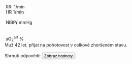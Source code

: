 <div class="w3-row">
    <div class="w3-half w3-padding">
        <div class="w3-black">
            <div class="w3-blue" style="position: absolute">
                <bdl-animate-control id="controlbuttons2" controlfmi="true" showstep="false"></bdl-animate-control>
                <!-- not optimalized -O0 --><bdl-fmi id="idfmi" mode="continuous" showcontrols="false"
                    controlid="controlbuttons2" src="modelECMORespiratoryVR_BloodGasesTransport_BloodyMaryPPG2.js"
                    fminame="modelECMORespiratoryVR_BloodGasesTransport_BloodyMaryPPG2" tolerance="0.00001"
                    starttime="0" fstepsize="0.4" fpslimit="0.5" guid="{83d444de-f6b1-4a60-a953-199d3e7b2d57}"
                    valuereferences="905975257,369103464,905975068,905975254,905974373,905975067,905975342,905972510,16777311,16777312,905975256,335544320,637537073,637538918,637538919"
                    valuelabels="venous.sO2,arterial.sO2,tissueUnit[1].sO2,venous.pH,arterial.pH,tissueUnit[1].pH,AirO2.y,AirN2,AirCO2,AirH2O,venous.pCO2,plethy,respiratoryCenter.VentilationSwitch.y,arterial.pO2,arterial.pCO2"
                    inputs="rate,16777223,1,60,t;idco2,16777311,1,100,t;idh2o,16777312,1,100,t;idshunts,16777227,1,100,t;iddeadspace,16777225,1,1000000,t;ido2,16777547,1,100,t;idventilation,16777511,1,1,t"
                    inputlabels="RR,AirCO2,AirH2O,cShuntFrac,DV,AirO2Fraction.k,respiratoryCenter.ArtificialVentilation.k"></bdl-fmi>
                <bdl-fmi id="ventilator" mode="continuous" showcontrols="false" controlid="controlbuttons2"
                    src="modelECMORespiratoryVR_BloodGasesTransport_LungVentilatorSCMV2.js"
                    fminame="modelECMORespiratoryVR_BloodGasesTransport_LungVentilatorSCMV2" tolerance="0.0001"
                    starttime="0" fstepsize="0.1" fpslimit="10" guid="{67602ceb-0a4d-46bc-8ee5-bb8b3e656885}"
                    valuereferences="637534443,637534485,16777227,16777225,16777240,16777241,16777242,335544321,369099030"
                    valuelabels="expiration.q_in.p,lungs.volume,RR,TV,ventilatorSCMV.Iratio,ventilatorSCMV.Eratio,ventilatorSCMV.pause,ventilation,filter.y"
                    inputs="rate,16777227,1,60,t;idtv,16777225,1,1000000,t;idiratio,16777240,1,1,t;idpause,16777242,1,100,t;ideratio,16777241,1,1,t"
                    inputlabels="RR,TV,ventilatorSCMV.Iratio,ventilatorSCMV.pause,ventilatorSCMV.Eratio"></bdl-fmi>
                <bdl-fmi id="hemodynamics" mode="continuous" showcontrols="false" controlid="controlbuttons2"
                    src="modelECMORespiratoryVR_BloodGasesTransport_MeursModel2011_HemodynamicsRegulatedHR.js"
                    fminame="modelECMORespiratoryVR_BloodGasesTransport_MeursModel2011_HemodynamicsRegulatedHR"
                    tolerance="0.000001" starttime="0" fstepsize="0.05" fpslimit="20"
                    guid="{87860081-905b-4adf-b51a-cdbabd18cf3e}"
                    valuereferences="905970357,905970199,905970200,33554460,637534720"
                    valuelabels="EithaPressure.pressure,arterialPressure.systolic,arterialPressure.diastolic,Ecg.ecg,currentHeartReat.y"
                    inputs="sO2,16777391,1,1,t" inputlabels="sO2.k"></bdl-fmi>
            </div>
            <div class="w3-row">
                <div class="w3-twothird">
                    &nbsp;<bdl-chartjs-time width="450" height="60" fromid="ventilator" labels="lungs volume"
                        refindex="1" refvalues="1" minichart="true" colorindex=5
                        initialdata="0,0.01;0.0023,0.0023" maxdata="128"></bdl-chartjs-time><br />
                    &nbsp;<bdl-chartjs-time width="450" height="60" fromid="hemodynamics" labels="ecg" refindex="3"
                        refvalues="1" throttle="100" colorindex="2" minichart="true"
                        initialdata="0,0.01;0,0"></bdl-chartjs-time>
                    &nbsp;<bdl-chartjs-time width="450" height="150" fromid="hemodynamics" labels="pulsatile sO2"
                        refindex="0" refvalues="1" throttle="100" colorindex="4" minichart="false" convertors="0.00750062,1" min="60" max="140"
                        initialdata="0,0.01;11370,11370"></bdl-chartjs-time>
                </div>
                <div class="w3-third">
                    <div class="w3-card w3-text-aqua w3-xlarge" style="white-space:nowrap">
                        &nbsp;RR&nbsp;<b class="w3-xxlarge"><bdl-value id="v1" style="display:none" fromid="ventilator" refindex="8"
                                convertor="60,1" precision="2" value="33"></bdl-value></b>&nbsp;<span
                            class="w3-small">1/min</span>
                        <div class="w3-text-light-green w3-xlarge">
                            &nbsp;HR<b class="w3-xxlarge"><bdl-value id="v2" style="display:none" fromid="hemodynamics" refindex="4"
                                    convertor="60,1" tofixed="0"></bdl-value></b>&nbsp;<span
                                class="w3-small">1/min</span>
                        </div>
                        <br />
                        <div class="w3-text-red w3-large">
                            &nbsp;NIBP<b class="w3-xlarge"><bdl-value id="v3" style="display:none" fromid="hemodynamics" refindex="1"
                                    convertor="1,133.322" precision="3"></bdl-value>/<bdl-value fromid="hemodynamics" id="v4" style="display:none" 
                                    refindex="2" convertor="1,133.322" tofixed="0"></bdl-value></b>
                            <span class="w3-small">mmHg</span>
                        </div>
                        <br />
                        <div class="w3-text-light-green w3-xlarge" id="v6" style="display:none">
                            &nbsp;Gly 48 <span class="w3-small">mmol/l</span>
                        </div>                        
                    </div>
                </div>
            </div>
            <div class="w3-row">
                <div class="w3-twothird">
                    <div class="w3-row">
                        &nbsp;<bdl-chartjs-time width="450" height="120" fromid="idfmi" labels="sO2" refindex="1"
                            refvalues="1" throttle="1000" colorindex="4" minichart="false" min="0.8" max="1.0"
                            initialdata="0,0.01;0.98,0.98" displayxticks="false"></bdl-chartjs-time>
<!--                        &nbsp;<bdl-chartjs-time width="450" height="60" fromid="idfmi" labels="pO2,pCO2" refindex="13"
                            refvalues="2" throttle="1000" colorindex="6" minichart="true"></bdl-chartjs-time-->
                    </div>
                </div>
                <div class="w3-third">
                    <div class="" style="white-space:nowrap">
                        <div class="w3-text-yellow w3-large">
                            &nbsp;sO<sub>2</sub><sup>art</sup><b class="w3-xxlarge"><bdl-value fromid="idfmi" id="v5" style="display:none" 
                                    refindex="1" convertor="100,1" precision="4"></bdl-value></b>&nbsp;<span
                                class="w3-small">%</span><br /></div>
                                <!--                        <div class="w3-text-red w3-large">&nbsp;pO<sub>2</sub><sup>art</sup><b
                                class="w3-large"><bdl-value fromid="idfmi" refindex="13" convertor="1,133.322"
                                    precision="4" convertors="1,133.322"></bdl-value></b>&nbsp;<span
                                class="w3-small">mmHg</span><br /></div>
                        <div class="w3-text-green w3-large">&nbsp;pCO<sub>2</sub><sup>art</sup><b
                                class="w3-large"><bdl-value fromid="idfmi" refindex="14" convertor="1,133.322"
                                    precision="4" convertors="1,133.322"></bdl-value></b>&nbsp;<span
                                class="w3-small">mmHg</span></div>
-->                                
                    </div>
                </div>
            </div>
        </div>
        <div style="display:none" id="vcontrols" class="w3-card">
            <button class="w3-button w3-red"
                onclick="document.getElementById('vcontrols').style.display='none'">X</button>
            <!--bdl-remote-value remoteurl="https://patf-lab06.lf1.cuni.cz:5000/lungsim" interval="1000" id="lungsim"
                inputs="rate;muscle_pressure;blend_duration;compliance;peep;resistance;run"></bdl-remote-value-->
            <!--bdl-remote-value remoteurl="https://patf-lab06.lf1.cuni.cz:5000/cardiohelp" interval="1000" id="cardiohelp"
                inputs="p_art;p_ven;temp;dot_v"></bdl-remote-value-->
            <!--bdl-remote-value remoteurl="https://patf-lab06.lf1.cuni.cz:5000/manequin" interval="1000"
                id="manequin"></bdl-remote-value-->
            <div class="w3-row">
                <div class="w3-half">
                    <div class="w3-row">
                        <div class="w3-twothird">
                           ![body](body.png)
                            <bdl-chartjs-time id="id11" width="500" height="150" fromid="lungsim" refindex="7"
                                refvalues="1" labels="tidal volume"></bdl-chartjs-time>
                        </div>
                        <div class="w3-third w3-tiny">
                            eGolem simulator <bdl-checkbox id="run" default="true" titlemin="STOPPED"
                                titlemax="RUNNING"></bdl-checkbox><br />
                            <bdl-buttonparams title="Normal breathing"
                                ids="blend_duration,compliance,muscle_pressure,peep,resistance,rate"
                                values="4,50,11,5,35,17"></bdl-buttonparams>
                            <bdl-buttonparams title="Kussmaul "
                                ids="blend_duration,compliance,muscle_pressure,peep,resistance,rate"
                                values="4,50,51,5,19,33"></bdl-buttonparams>
                            <bdl-buttonparams title="Type 2 hypocapnic"
                                ids="blend_duration,compliance,muscle_pressure,peep,resistance,rate"
                                values="4,20,8,5,40,40"></bdl-buttonparams>
                            <bdl-range id="blend_duration" min="1" max="10" default="4" step="1"
                                title="how many breaths to change value [1]"></bdl-range><br />
                            <bdl-range id="compliance" min="0.5" max="250" default="50" step="0.5"
                                title="Compliance [ml/cmH2O]"></bdl-range><br />
                            <bdl-range id="muscle_pressure" min="0" max="100" default="11"
                                title="Muscle Pressure [cmH2O]"></bdl-range><br />
                            <bdl-range id="peep" min="4" max="8" default="5"
                                title="Initial pressure [cmH2O]"></bdl-range><br />
                            <bdl-range id="resistance" min="8" max="150" default="35"
                                title="Resistance [cmH2O/(l.s)]"></bdl-range><br />
                            <bdl-range id="rate" min="0" max="100" default="33" step="0.5"
                                title="breath rate [1/min]" initdefault="true"></bdl-range><br />
                            <bdl-range id="id5" title="Breath volume [ml]" min="100" max="2500" default="500" step="1"
                                maxlength="8" fromid="lungsim" refindex="7"></bdl-range>
                        </div>
                    </div>
                </div>
                <div class="w3-half">
                    <div class="w3-row">
                        <div class="w3-third">
                            ![cardiohelp](cardiohelp.jpg)
                        </div>
                        <div class="w3-twothird w3-tiny">
                            <div class="w3-hide">
                                <bdl-value-boolean fromid="cardiohelp" refindex="0" throttle="0"
                                    valuetrue="BUBBLE CONNECTED"
                                    valuefalse="bubble disconnected"></bdl-value-boolean><br />
                                dot_v:<bdl-value fromid="cardiohelp" refindex="1" throttle="0"></bdl-value><br />
                                <bdl-range id="dot_v" min="0" max="1600" default="100" step="1"
                                    title="dot_v [l/min]"></bdl-range><br />
                                <bdl-range id="p_art" min="0" max="160" default="100" step="1" title="p_art [mmHg]"
                                    ids2="p_art" convertors="1,133.322" fromid="idfmi" refindex="17"></bdl-range><br />
                                <bdl-value fromid="cardiohelp" refindex="3" throttle="0"></bdl-value><br />
                                <bdl-range id="p_ven" min="0" max="160" default="20" step="1" title="p_ven [mmHg]"
                                    ids2="p_art" convertors="1,133.322" fromid="idfmi" refindex="18"></bdl-range><br />
                                <bdl-value fromid="cardiohelp" refindex="4" throttle="0"></bdl-value><br />
                                rpm: <bdl-value fromid="cardiohelp" refindex="5" throttle="0"></bdl-value><br />
                                <bdl-range id="temp" min="20" max="42" default="37.5" step="0.1"
                                    title="temp [deg C]"></bdl-range><br />
                                <bdl-value fromid="cardiohelp" refindex="6" throttle="0"></bdl-value><br />
                            </div>
                            <bdl-value-boolean fromid="manequin" refindex="0" throttle="0" valuetrue="CANULA CONNECTED"
                                valuefalse="canula disconnected"></bdl-value-boolean><br />
                            <bdl-value-boolean fromid="manequin" refindex="1" throttle="0" valuetrue="ECMO CONNECTED"
                                valuefalse="ecmo disconnected"></bdl-value-boolean><br />
                            <bdl-value-boolean fromid="manequin" refindex="2" throttle="0" valuetrue="O2 CONNECTED"
                                valuefalse="O2 disconnected"></bdl-value-boolean><br />
                            <bdl-value-boolean fromid="cardiohelp" refindex="2" throttle="0" valuetrue="OXY CONNECTED"
                                valuefalse="oxy disconnected"></bdl-value-boolean><br />
                            <bdl-chartjs-time id="id12" width="200" height="150" fromid="cardiohelp" refindex="5"
                                refvalues="1" labels="RPM" maxdata="86400"></bdl-chartjs-time>
                            ## **ECMO**
                            <div class="w3-hide">
                                <bdl-range id="id7" title="ECMO setting: 0 - VV; 1 - VA" min="0" max="1" default="0"
                                    step="1" maxlength="4"></bdl-range>
                                <bdl-range id="id8" title="rotation of ECMO [rpm]" min="0" max="5000" default="0"
                                    step="50" fromid="cardiohelp" refindex="5"></bdl-range>
                                <bdl-range id="id9" title="Sweep (volume of gases going through ECMO)[ml/min]" min="0"
                                    max="8000" default="0" step="250" maxlength="8"></bdl-range>
                                <bdl-range id="id10" title="Fraction conc. of O2[0-1]" min="0.21" max="1" default="0.21"
                                    step="0.01" maxlength="8"></bdl-range>
                            </div>
                            <bdl-buttonparams title="Set basic VV-ECMO" ids="id7,id8,id9,id10"
                                values="0,3500,2500,0.8"></bdl-buttonparams>
                            <bdl-buttonparams title="Set basic VA-ECMO" ids="id7,id8,id9,id10"
                                values="1,4000,3000,0.5"></bdl-buttonparams>
                        </div>
                    </div>
                </div>
            </div> <!-- controls -->
        </div>
    </div>
    <div class="w3-padding w3-half w3-xlarge">
     <div class="w3-khaki">
        Muž 42 let, přijat na pohotovost v celkově zhoršeném stavu. 
    </div>
    <br/>
<bdl-quizx id="q0" type="choice"
          question="1. Jaké objektivní vyšetření lze u pacienta zvolit s výsledkem ihned (<b>výsledek během sekund až minut</b>)" 
          answers="A. poslechové vyšetření dechu|B. poslechové vyšetření srdce|C. změření atreriálního tlaku|D. saturace kyslíku v krvi z prstu|E. stanovení glykémie glukometrem z prstu|F. krevní obraz|G. biochemie krve a moči|H. ASTRUP vyšetření tepenné nebo kapilární krve" 
          correctoptions="true|true|true|true|true|false|false|false" 
          explanations="ano|ano|ano|ano|ano|ne|ne|ne" 
          buttontitle="zkontrolovat odpověď" ></bdl-quizx>    
<bdl-quizx id="q1" type="choice2" 
          question="2. Spusťte nebo sledujte simulaci a jaká je přibližně dechová frekvence" 
          answers="A. 17 /min|B. 25 /min|C. 33 /min" 
          correctoptions="false|false|true" 
          explanations="ne|ne|ano" 
          buttontitle="zkontrolovat odpověď" ></bdl-quizx>
<bdl-quizx id="q2" type="choice2" 
          question="3. jaká je přibližně tepová frekvence" 
          answers="A. 51 /min|B. 71 /min|C. 121 /min" 
          correctoptions="false|true|false" 
          explanations="ne|ano|ne" 
          buttontitle="zkontrolovat odpověď" ></bdl-quizx>
<bdl-quizx id="q3" type="choice2" 
          question="4. jaký je arteriální tlak, zvolte nejbližší hodnotu" 
          answers="A. 126/82 mmhg|B. 103/61 mmhg|C. 149/98 mmhg" 
          correctoptions="true|false|false" 
          explanations="ano|ne|ne" 
          buttontitle="zkontrolovat odpověď" ></bdl-quizx>        
<bdl-quizx id="q4" type="choice2" 
          question="5. jaká je saturace kyslíku v krvi, zvolte nejbližší hodnotu" 
          answers="A. 85 %|B. 91%|C. 98%" 
          correctoptions="false|true|false" 
          explanations="ne|ano|ne" 
          buttontitle="zkontrolovat odpověď" ></bdl-quizx>
<bdl-quizx id="q5" type="choice2" 
          question="6. zkuste uhodnout hladinu glykémie z glukometru" 
          answers="A. 3.1 mmol/l|B. 5.7 mmol/l|C. 11 mmol/l|D. 46 mmol/l" 
          correctoptions="false|false|false|true" 
          explanations="ne|ne|ne|ano" 
          buttontitle="zkontrolovat odpověď" ></bdl-quizx>          
<bdl-quiz-summary id="qs1">
  Shrnutí odpovědí:
  <button class="w3-right w3-button w3-theme" onclick="document.querySelectorAll('#v1, #v2, #v3, #v4, #v5, #v6').forEach(el => el.style.display = 'inline');">Zobraz hodnoty</button>
</bdl-quiz-summary>           
<bdl-quiz-control ids="q0,q1,q2,q3,q4,q5,qs1"></bdl-quiz-control>                
    </div>
</div>